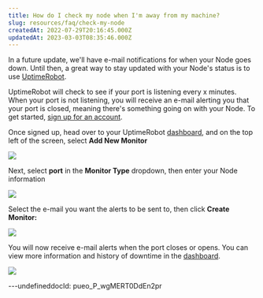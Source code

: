 ```yaml
---
title: How do I check my node when I'm away from my machine?
slug: resources/faq/check-my-node
createdAt: 2022-07-29T20:16:45.000Z
updatedAt: 2023-03-03T08:35:46.000Z
---
```


In a future update, we'll have e-mail notifications for when your Node goes down. Until then, a great way to stay updated with your Node's status is to use [UptimeRobot](https://uptimerobot.com).&#x20;

UptimeRobot will check to see if your port is listening every x minutes. When your port is not listening, you will receive an e-mail alerting you that your port is closed, meaning there's something going on with your Node. To get started, [sign up for an account](https://uptimerobot.com/signUp).

Once signed up, head over to your UptimeRobot [dashboard](https://uptimerobot.com/dashboard#mainDashboard), and on the top left of the screen, select **Add New Monitor**

![](https://archbee-image-uploads.s3.amazonaws.com/kv3plx2xmXcUGcVl4Lttj/W1_AB1djeo-A-Ev4Q_XI6_image.png)

Next, select **port** in the **Monitor Type** dropdown, then enter your Node information

![](https://archbee-image-uploads.s3.amazonaws.com/kv3plx2xmXcUGcVl4Lttj/vf2KTNCSr0h5UgmuK_mGb_image.png)

Select the e-mail you want the alerts to be sent to, then click **Create Monitor:**

![](https://archbee-image-uploads.s3.amazonaws.com/kv3plx2xmXcUGcVl4Lttj/00URcSr1Nij1prS_hJtDT_image.png)

You will now receive e-mail alerts when the port closes or opens. You can view more information and history of downtime in the [dashboard](https://uptimerobot.com/dashboard#mainDashboard).

![](https://archbee-image-uploads.s3.amazonaws.com/kv3plx2xmXcUGcVl4Lttj/GEXUX8KNxPBnex51dtO2n_image.png)

---undefineddocId: pueo_P_wgMERT0DdEn2pr
